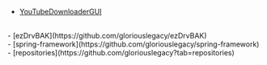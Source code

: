 <!--
# gloriouslegacy

Welcome to my GitHub profile! Here are some of my projects:

<!-- PROJECTS_START -->

- [YouTubeDownloaderGUI](https://github.com/gloriouslegacy/YouTubeDownloaderGUI)
<br>
- [ezDrvBAK](https://github.com/gloriouslegacy/ezDrvBAK)
<br>
- [spring-framework](https://github.com/gloriouslegacy/spring-framework)
<br>
- [repositories](https://github.com/gloriouslegacy?tab=repositories)
<!-- PROJECTS_END 

Thanks for visiting!
-->
